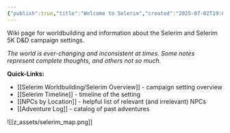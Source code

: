 ```yaml
---
{"publish":true,"title":"Welcome to Selerim","created":"2025-07-02T19:01:27.000-04:00","modified":"2025-09-18T09:52:47.109-04:00","published":"2025-09-18T09:52:47.109-04:00","cssclasses":""}
---
```


Wiki page for worldbuilding and information about the Selerim and Selerim 5K D&D campaign settings.

*The world is ever-changing and inconsistent at times. Some notes represent complete thoughts, and others not so much.*

**Quick-Links:**
- [[Selerim Worldbuilding/Selerim Overview]] - campaign setting overview
- [[Selerim Timeline]] - timeline of the setting
- [[NPCs by Location]] - helpful list of relevant (and irrelevant) NPCs
- [[Adventure Log]] - catalog of past adventures

![[z_assets/selerim_map.png]]